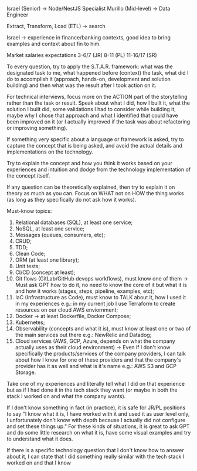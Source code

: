 Israel (Senior) -> Node/NestJS Specialist
Murillo (Mid-level) -> Data Engineer

Extract, Transform, Load (ETL) -> search

Israel -> experience in finance/banking contexts, good idea to bring examples and context about fin to him.

Market salaries expectations
3-6/7 (JR)
8-11 (PL)
11-16/17 (SR)

To every question, try to apply the S.T.A.R. framework: what was the designated task to me, what happened before (context) the task, what did I do to accomplish it (approach, hands-on, development and solution building) and then what was the result after I took action on it.

For technical interviews, focus more on the ACTION part of the storytelling rather than the task or result. 
Speak about what I did, how I built it, what the solution I built did, some validations I had to consider while building it, maybe why I chose that approach and what I identified that could have been improved on it (or I actually improved if the task was about refactoring or improving something).


If something very specific about a language or framework is asked, try to capture the concept that is being asked, and avoid the actual details and implementations on the technology.

Try to explain the concept and how you think it works based on your experiences and intuition and dodge from the technology implementation of the concept itself.

If any question can be theoretically explained, then try to explain it on theory as much as you can. Focus on WHAT not on HOW the thing works (as long as they specifically do not ask how it works).

Must-know topics:
1. Relational databases (SQL), at least one service;
2. NoSQL, at least one service;
3. Messages (queues, consumers, etc);
4. CRUD;
5. TDD;
6. Clean Code;
7. ORM (at least one library);
8. Unit tests;
9. CI/CD (concept at least);
10. Git flows (GitLab/GitHub devops workflows), must know one of them -> Must ask GPT how to do it, no need to know the core of it but what it is and how it works (stages, steps, pipeline, examples, etc);
11. IaC (Infrastructure as Code), must know to TALK about it, how I used it in my experiences e.g.: in my current job I use Terraform to create resources on our cloud AWS enviornment;
12. Docker -> at least Dockerfile, Docker Compose;
13. Kubernetes;
14. Observability (concepts and what it is), must know at least one or two of the main services out there e.g.: NewRelic and Datadog;
15. Cloud services (AWS, GCP, Azure, depends on what the company actually uses as their cloud environment) -> Even if I don't know specifically the products/services of the company providers, I can talk about how I know for one of these providers and that the company's provider has it as well and what is it's name e.g.: AWS S3 and GCP Storage.

Take one of my experiences and literally tell what I did on that experience but as if I had done it in the tech stack they want (or maybe in both the stack I worked on and what the company wants).

If I don't know something in fact (in practice), it is safe for JR/PL positions to say "I know what it is, I have worked with it and used it as user level only, I unfortunately don't know with depth because I actually did not configure and set these things up."
For these kinds of situations, it is great to ask GPT and do some little research on what it is, have some visual examples and try to understand what it does.

If there is a specific technology question that I don't know how to answer about it, I can state that I did something really similar with the tech stack I worked on and that I know 
